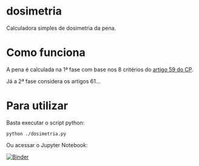 # dosimetria

Calculadora simples de dosimetria da pena.

# Como funciona

A pena é calculada na 1ª fase com base nos 8 critérios
do [artigo 59 do CP](https://www.planalto.gov.br/ccivil_03/LEIS/1980-1988/L7209.htm#art59).

Já a 2ª fase considera os artigos 61...

# Para utilizar
Basta executar o script python:
```shell
python ./dosimetria.py
```
Ou acessar o Jupyter Notebook:

[![Binder](https://mybinder.org/badge_logo.svg)](https://mybinder.org/v2/gh/wkhadgar/dosimetria/HEAD?labpath=dosimetria.ipynb)
